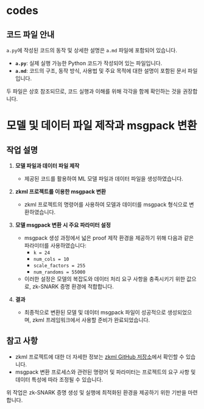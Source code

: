 # codes

## 코드 파일 안내

`a.py`에 작성된 코드의 동작 및 상세한 설명은 `a.md` 파일에 포함되어 있습니다.

- **`a.py`**: 실제 실행 가능한 Python 코드가 작성되어 있는 파일입니다.
- **`a.md`**: 코드의 구조, 동작 방식, 사용법 및 주요 목적에 대한 설명이 포함된 문서 파일입니다.

두 파일은 상호 참조되므로, 코드 실행과 이해를 위해 각각을 함께 확인하는 것을 권장합니다.

# 모델 및 데이터 파일 제작과 msgpack 변환

## 작업 설명

1. **모델 파일과 데이터 파일 제작**
   - 제공된 코드를 활용하여 ML 모델 파일과 데이터 파일을 생성하였습니다.

2. **zkml 프로젝트를 이용한 msgpack 변환**
   - zkml 프로젝트의 명령어를 사용하여 모델과 데이터를 msgpack 형식으로 변환하였습니다.

3. **모델 msgpack 변환 시 주요 파라미터 설정**
   - msgpack 생성 과정에서 넓은 proof 제작 환경을 제공하기 위해 다음과 같은 파라미터를 사용하였습니다:
     - `k = 24`
     - `num_cols = 10`
     - `scale_factors = 255`
     - `num_randoms = 55000`
   - 이러한 설정은 모델의 복잡도와 데이터 처리 요구 사항을 충족시키기 위한 값으로, zk-SNARK 증명 환경에 적합합니다.

4. **결과**
   - 최종적으로 변환된 모델 및 데이터 msgpack 파일이 성공적으로 생성되었으며, zkml 프레임워크에서 사용할 준비가 완료되었습니다.

## 참고 사항
- zkml 프로젝트에 대한 더 자세한 정보는 [zkml GitHub 저장소](https://github.com/ddkang/zkml)에서 확인할 수 있습니다.
- msgpack 변환 프로세스와 관련된 명령어 및 파라미터는 프로젝트의 요구 사항 및 데이터 특성에 따라 조정될 수 있습니다.

위 작업은 zk-SNARK 증명 생성 및 실행에 최적화된 환경을 제공하기 위한 기반을 마련합니다.

